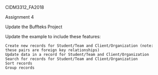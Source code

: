 CIDM3312_FA2018

Assignment 4

Update the Buffteks Project

Update the example to include these features:

    Create new records for Student/Team and Client/Organization (note: these pairs are foreign key relationships)
    Update data in a record for Student/Team and Client/Organization
    Search for records for Student/Team and Client/Organization 
    Sort records 
    Group records
